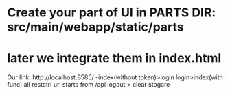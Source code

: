 # Create your part of UI in PARTS DIR: src/main/webapp/static/parts
# later we integrate them in index.html
Our link:
http://localhost:8585/
-index(without token)>login
login>index(with func)
all restctrl url starts from /api
logout > clear stogare




		

